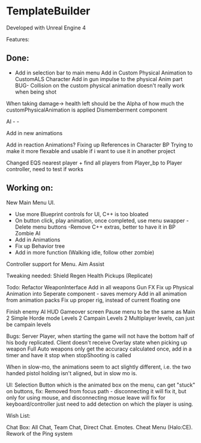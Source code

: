 # TemplateBuilder

Developed with Unreal Engine 4

Features:

## Done:
+ Add in selection bar to main menu
Add in Custom Physical Animation to CustomALS Character
Add in gun impulse to the physical Anim part
BUG- Collision on the custom physical animation doesn't really work when being shot

When taking damage-> health left should be the Alpha of how much the customPhysicalAnimation is applied
Dismemberment component 

AI - -

Add in new animations

Add in reaction Animations?
Fixing up References in Character BP
Trying to make it more flexable and usable if i want to use it in another project

Changed EQS nearest player + find all players from Player_bp to Player controller, need to test if works


## Working on:
New Main Menu UI.
+ Use more Blueprint controls for UI, C++ is too bloated
+ On button click, play animation, once completed, use menu swapper
-Delete menu buttons 
-Remove C++ extras, better to have it in BP
Zombie AI
+ Add in Animations
+ Fix up Behavior tree 
+ Add in more function (Walking idle, follow other zombie)


Controller support for Menu.
Aim Assist

Tweaking needed:
Shield Regen 
Health Pickups (Replicate)

Todo: 
Refactor WeaponInterface
Add in all weapons 
Gun FX
Fix up Physical Animation into Seperate component - saves memory
Add in all animation from animation packs
Fix up proper rig, instead of current floating one



Finish enemy AI 
HUD 
Gameover screen 
Pause menu to be the same as Main
2 Simple Horde mode Levels
2 Campain Levels
2 Multiplayer levels, can just be campain levels



Bugs:
Server Player, when starting the game will not have the bottom half of his body replicated.
Client doesn't receive Overlay state when picking up weapon
Full Auto weapons only get the accuracy calculated once, add in a timer and have it stop when stopShooting is called

When in slow-mo, the animations seem to act slightly different, i.e. the two handed pistol holding isn't aligned, but in slow mo is.

UI: 
    Selection Button which is the animated box on the menu, can get "stuck" on buttons, 
    fix: Removed from focus path - disconnecting it will fix it, but only for using mouse, 
    and disconnecting mosue leave will fix for keyboard/controller
    just need to add detection on which the player is using.


Wish List: 

Chat Box: All Chat, Team Chat, Direct Chat.
Emotes. 
Cheat Menu (Halo:CE).
Rework of the Ping system 
